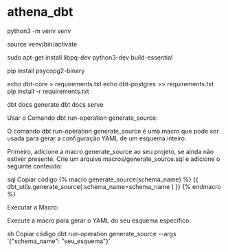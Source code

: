 # athena_dbt

python3 -m venv venv

source venv/bin/activate

sudo apt-get install libpq-dev python3-dev build-essential

pip install psycopg2-binary

echo dbt-core > requirements.txt
echo dbt-postgres >> requirements.txt
pip install -r requirements.txt


dbt docs generate
dbt docs serve

Usar o Comando dbt run-operation generate_source:

O comando dbt run-operation generate_source é uma macro que pode ser usada para gerar a configuração YAML de um esquema inteiro.

Primeiro, adicione a macro generate_source ao seu projeto, se ainda não estiver presente. Crie um arquivo macros/generate_source.sql e adicione o seguinte conteúdo:

sql
Copiar código
{% macro generate_source(schema_name) %}
{{ dbt_utils.generate_source(
    schema_name=schema_name
) }}
{% endmacro %}

Executar a Macro:

Execute a macro para gerar o YAML do seu esquema específico:

sh
Copiar código
dbt run-operation generate_source --args '{"schema_name": "seu_esquema"}'